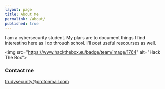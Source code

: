 ```yaml
---
layout: page
title: About Me
permalink: /about/
published: true
---
```


I am a cybersecurity student.
My plans are to document things I find interesting here as I go through school. 
I'll post useful rescourses as well. 

<script src="https://www.hackthebox.eu/badge/102094"></script>

&lt;img src=&quot;https://www.hackthebox.eu/badge/team/image/1764&quot; alt=&quot;Hack The Box&quot;&gt;

### Contact me

[trudysecurity@protonmail.com](mailto:trudysecurity@protonmail.com)
